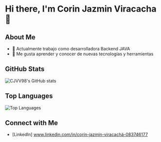 # Hi there, I'm Corin Jazmin Viracacha 👋

## About Me
- 🔭 Actualmente trabajo como desarrolladora Backend JAVA
- 🌱 Me gusta aprender y conocer de nuevas tecnologías y herramientas

## GitHub Stats
![CJVV98's GitHub stats](https://github-readme-stats.vercel.app/api?username=CJVV98&show_icons=true&theme=radical)

## Top Languages
![Top Languages](https://github-readme-stats.vercel.app/api/top-langs/?username=CJVV98&layout=compact&theme=radical)

## Connect with Me
- [LinkedIn] www.linkedin.com/in/corín-jazmin-viracachá-083746177
